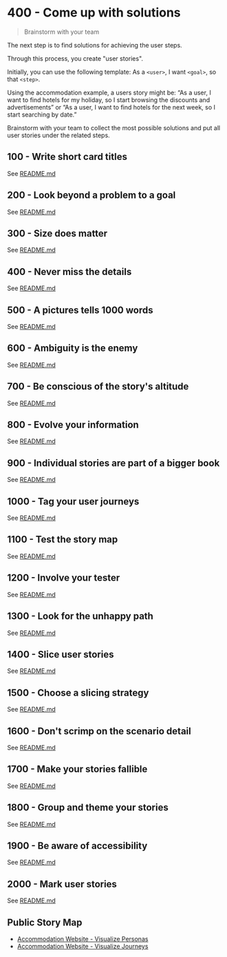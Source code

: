 # 400 - Come up with solutions

> Brainstorm with your team

The next step is to find solutions for achieving the user steps.

Through this process, you create "user stories". 

Initially, you can use the following template: As a ```<user>```, I want ```<goal>```, so that ```<step>```. 

Using the accommodation example, a users story might be: “As a user, I want to find hotels for my holiday, so I start browsing the discounts and advertisements” or “As a user, I want to find hotels for the next week, so I start searching by date.” 

Brainstorm with your team to collect the most possible solutions and put all user stories under the related steps.

## 100 - Write short card titles

See [README.md](./100/README.md)

## 200 - Look beyond a problem to a goal

See [README.md](./200/README.md)

## 300 - Size does matter

See [README.md](./300/README.md)

## 400 - Never miss the details

See [README.md](./400/README.md)

## 500 - A pictures tells 1000 words

See [README.md](./500/README.md)

## 600 - Ambiguity is the enemy

See [README.md](./600/README.md)

## 700 - Be conscious of the story's altitude

See [README.md](./700/README.md)

## 800 - Evolve your information

See [README.md](./800/README.md)

## 900 - Individual stories are part of a bigger book

See [README.md](./900/README.md)

## 1000 - Tag your user journeys

See [README.md](./1000/README.md)

## 1100 - Test the story map

See [README.md](./1100/README.md)

## 1200 - Involve your tester

See [README.md](./1200/README.md)

## 1300 - Look for the unhappy path

See [README.md](./1300/README.md)

## 1400 - Slice user stories

See [README.md](./1400/README.md)

## 1500 - Choose a slicing strategy

See [README.md](./1500/README.md)

## 1600 - Don't scrimp on the scenario detail

See [README.md](./1600/README.md)

## 1700 - Make your stories fallible

See [README.md](./1700/README.md)

## 1800 - Group and theme your stories

See [README.md](./1800/README.md)

## 1900 - Be aware of accessibility

See [README.md](./1900/README.md)

## 2000 - Mark user stories

See [README.md](./2000/README.md)

## Public Story Map

- [Accommodation Website - Visualize Personas](https://storymapexamples.storiesonboard.com/m/accommodation-website-example-personas)
- [Accommodation Website - Visualize Journeys](https://storymapexamples.storiesonboard.com/m/accommodation-website-journeys)
